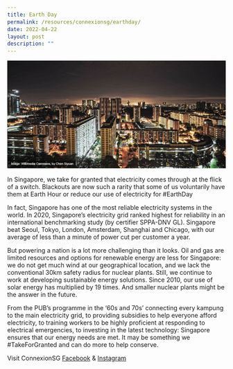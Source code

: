 ```yaml
---
title: Earth Day
permalink: /resources/connexionsg/earthday/
date: 2022-04-22
layout: post
description: ""
---
```

![](/images/FB%20-%20world%20earth%20day.jpg)

In Singapore, we take for granted that electricity comes through at the flick of a switch. Blackouts are now such a rarity that some of us voluntarily have them at Earth Hour or reduce our use of electricity for #EarthDay

In fact, Singapore has one of the most reliable electricity systems in the world. In 2020, Singapore’s electricity grid ranked highest for reliability in an international benchmarking study (by certifier SPPA-DNV GL). Singapore beat Seoul, Tokyo, London, Amsterdam, Shanghai and Chicago, with our average of less than a minute of power cut per customer a year.

But powering a nation is a lot more challenging than it looks. Oil and gas are limited resources and options for renewable energy are less for Singapore: we do not get much wind at our geographical location, and we lack the conventional 30km safety radius for nuclear plants.
Still, we continue to work at developing sustainable energy solutions. Since 2010, our use of solar energy has multiplied by 19 times. And smaller nuclear plants might be the answer in the future.

From the PUB’s programme in the ‘60s and 70s’ connecting every kampung to the main electricity grid, to providing subsidies to help everyone afford electricity, to training workers to be highly proficient at responding to electrical emergencies, to investing in the latest technology: Singapore ensures that our energy needs are met. It may be something we #TakeForGranted and can do more to help conserve.

Visit ConnexionSG [Facebook](https://www.facebook.com/ConnexionSG) & [Instagram](https://www.instagram.com/connexionsg/)